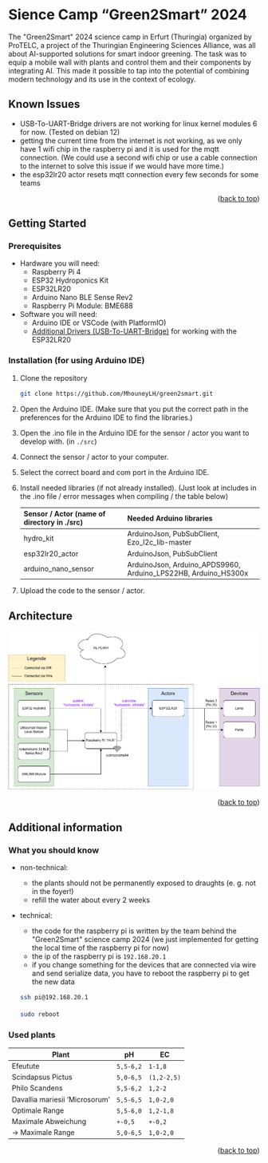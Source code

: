 <a name="readme_top"></a>

# Sience Camp “Green2Smart” 2024

The "Green2Smart" 2024 science camp in Erfurt (Thuringia) organized by ProTELC, a project of the Thuringian Engineering Sciences Alliance, was all about AI-supported solutions for smart indoor greening. The task was to equip a mobile wall with plants and control them and their components by integrating AI. This made it possible to tap into the potential of combining modern technology and its use in the context of ecology.

## Known Issues

- USB-To-UART-Bridge drivers are not working for linux kernel modules 6 for now. (Tested on debian 12)
- getting the current time from the internet is not working, as we only have 1 wifi chip in the raspberry pi and it is used for the mqtt connection. (We could use a second wifi chip or use a cable connection to the internet to solve this issue if we would have more time.)
- the esp32lr20 actor resets mqtt connection every few seconds for some teams

<p align="right">(<a href="#readme_top">back to top</a>)</p>

## Getting Started

### Prerequisites

- Hardware you will need:
  - Raspberry Pi 4
  - ESP32 Hydroponics Kit
  - ESP32LR20
  - Arduino Nano BLE Sense Rev2
  - Raspberry Pi Module: BME688
- Software you will need:
  - Arduino IDE or VSCode (with PlatformIO)
  - [Additional Drivers (USB-To-UART-Bridge)](https://www.silabs.com/developers/usb-to-uart-bridge-vcp-drivers?tab=downloads) for working with the ESP32LR20

### Installation (for using Arduino IDE)

1. Clone the repository
   ```sh
   git clone https://github.com/MhouneyLH/green2smart.git
   ```
2. Open the Arduino IDE. (Make sure that you put the correct path in the preferences for the Arduino IDE to find the libraries.)
3. Open the .ino file in the Arduino IDE for the sensor / actor you want to develop with. (in `./src`)
4. Connect the sensor / actor to your computer.
5. Select the correct board and com port in the Arduino IDE.
6. Install needed libraries (if not already installed). (Just look at includes in the .ino file / error messages when compiling / the table below)

   | Sensor / Actor (name of directory in ./src) | Needed Arduino libraries                                       |
   | ------------------------------------------- | -------------------------------------------------------------- |
   | hydro_kit                                   | ArduinoJson, PubSubClient, Ezo_I2c_lib-master                  |
   | esp32lr20_actor                             | ArduinoJson, PubSubClient                                      |
   | arduino_nano_sensor                         | ArduinoJson, Arduino_APDS9960, Arduino_LPS22HB, Arduino_HS300x |

7. Upload the code to the sensor / actor.

## Architecture

![](./assets/architecture.drawio.png)

<p align="right">(<a href="#readme_top">back to top</a>)</p>

## Additional information

### What you should know

- non-technical:

  - the plants should not be permanently exposed to draughts (e. g. not in the foyer!)
  - refill the water about every 2 weeks

- technical:

  - the code for the raspberry pi is written by the team behind the "Green2Smart" science camp 2024 (we just implemented for getting the local time of the raspberry pi for now)
  - the ip of the raspberry pi is `192.168.20.1`
  - if you change something for the devices that are connected via wire and send serialize data, you have to reboot the raspberry pi to get the new data

  ```sh
  ssh pi@192.168.20.1

  sudo reboot
  ```

### Used plants

| Plant                          | pH        | EC          |
| ------------------------------ | --------- | ----------- |
| Efeutute                       | `5,5-6,2` | `1-1,8`     |
| Scindapsus Pictus              | `5,0-6,5` | `(1,2-2,5)` |
| Philo Scandens                 | `5,5-6,2` | `1,2-2`     |
| Davallia mariesii ‘Microsorum’ | `5,5-6,5` | `1,0-2,0`   |
| Optimale Range                 | `5,5-6,0` | `1,2-1,8`   |
| Maximale Abweichung            | `+-0,5`   | `+-0,2`     |
| → Maximale Range               | `5,0-6,5` | `1,0-2,0`   |

<p align="right">(<a href="#readme_top">back to top</a>)</p>
